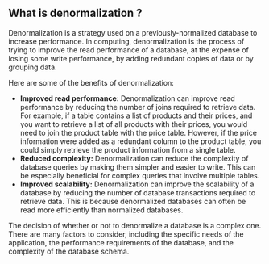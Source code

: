## What is denormalization ?

Denormalization is a strategy used on a previously-normalized database to increase performance. In computing, denormalization is the process of trying to improve the read performance of a database, at the expense of losing some write performance, by adding redundant copies of data or by grouping data.

Here are some of the benefits of denormalization:

* **Improved read performance:** Denormalization can improve read performance by reducing the number of joins required to retrieve data. For example, if a table contains a list of products and their prices, and you want to retrieve a list of all products with their prices, you would need to join the product table with the price table. However, if the price information were added as a redundant column to the product table, you could simply retrieve the product information from a single table.
* **Reduced complexity:** Denormalization can reduce the complexity of database queries by making them simpler and easier to write. This can be especially beneficial for complex queries that involve multiple tables.
* **Improved scalability:** Denormalization can improve the scalability of a database by reducing the number of database transactions required to retrieve data. This is because denormalized databases can often be read more efficiently than normalized databases.


The decision of whether or not to denormalize a database is a complex one. There are many factors to consider, including the specific needs of the application, the performance requirements of the database, and the complexity of the database schema.
